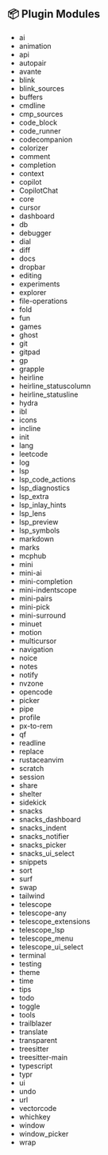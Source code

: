 ## 📦 Plugin Modules

- ai
- animation
- api
- autopair
- avante
- blink
- blink_sources
- buffers
- cmdline
- cmp_sources
- code_block
- code_runner
- codecompanion
- colorizer
- comment
- completion
- context
- copilot
- CopilotChat
- core
- cursor
- dashboard
- db
- debugger
- dial
- diff
- docs
- dropbar
- editing
- experiments
- explorer
- file-operations
- fold
- fun
- games
- ghost
- git
- gitpad
- gp
- grapple
- heirline
- heirline_statuscolumn
- heirline_statusline
- hydra
- ibl
- icons
- incline
- init
- lang
- leetcode
- log
- lsp
- lsp_code_actions
- lsp_diagnostics
- lsp_extra
- lsp_inlay_hints
- lsp_lens
- lsp_preview
- lsp_symbols
- markdown
- marks
- mcphub
- mini
- mini-ai
- mini-completion
- mini-indentscope
- mini-pairs
- mini-pick
- mini-surround
- minuet
- motion
- multicursor
- navigation
- noice
- notes
- notify
- nvzone
- opencode
- picker
- pipe
- profile
- px-to-rem
- qf
- readline
- replace
- rustaceanvim
- scratch
- session
- share
- shelter
- sidekick
- snacks
- snacks_dashboard
- snacks_indent
- snacks_notifier
- snacks_picker
- snacks_ui_select
- snippets
- sort
- surf
- swap
- tailwind
- telescope
- telescope-any
- telescope_extensions
- telescope_lsp
- telescope_menu
- telescope_ui_select
- terminal
- testing
- theme
- time
- tips
- todo
- toggle
- tools
- trailblazer
- translate
- transparent
- treesitter
- treesitter-main
- typescript
- typr
- ui
- undo
- url
- vectorcode
- whichkey
- window
- window_picker
- wrap

